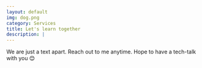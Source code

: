 ```yaml
---
layout: default
img: dog.png
category: Services
title: Let's learn together
description: |
---
```

  We are just a text apart. Reach out to me anytime. Hope to have a tech-talk with you :blush:
